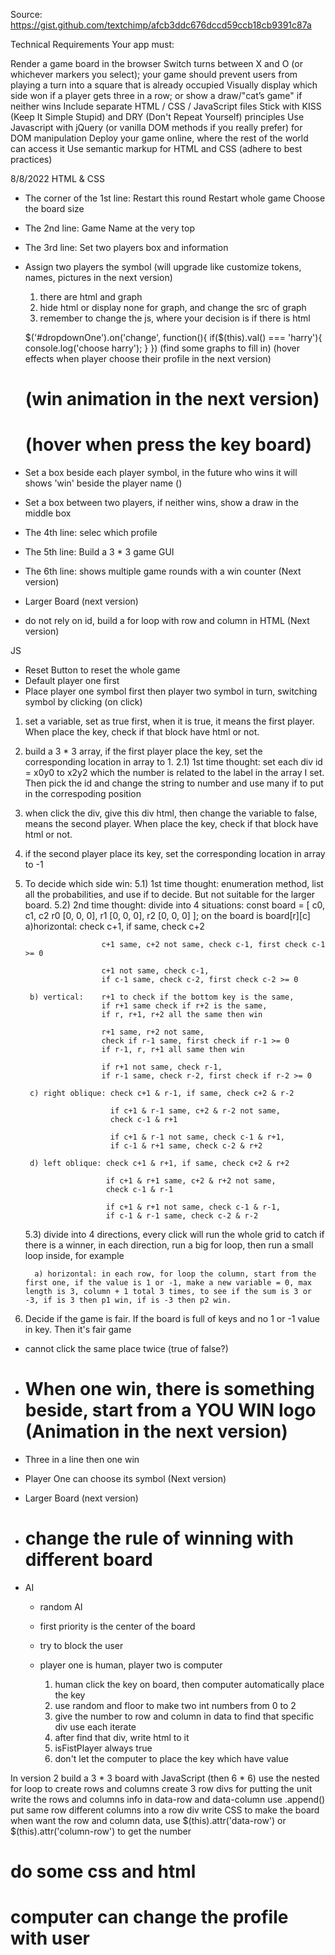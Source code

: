 Source:
https://gist.github.com/textchimp/afcb3ddc676dccd59ccb18cb9391c87a

Technical Requirements
Your app must:

Render a game board in the browser
Switch turns between X and O (or whichever markers you select); your game should prevent users from playing a turn into a square that is already occupied
Visually display which side won if a player gets three in a row; or show a draw/"cat’s game" if neither wins
Include separate HTML / CSS / JavaScript files
Stick with KISS (Keep It Simple Stupid) and DRY (Don't Repeat Yourself) principles
Use Javascript with jQuery (or vanilla DOM methods if you really prefer) for DOM manipulation
Deploy your game online, where the rest of the world can access it
Use semantic markup for HTML and CSS (adhere to best practices)


8/8/2022
HTML & CSS
* The corner of the 1st line: 
    Restart this round
    Restart whole game
    Choose the board size
* The 2nd line: Game Name at the very top
* The 3rd line: Set two players box and information
* Assign two players the symbol 
    (will upgrade like customize tokens, names, pictures in the next version) 
    1. there are html and graph
    2. hide html or display none for graph, and change the src of graph
    3. remember to change the js, where your decision is if there is html

    $('#dropdownOne').on('change', function(){
    if($(this).val() === 'harry'){
        console.log('choose harry');
    }
})
   (find some graphs to fill in)
   (hover effects when player choose their profile in the next version)
   # (win animation in the next version)
   # (hover when press the key board)
* Set a box beside each player symbol, in the future who wins it will shows 'win' beside the player name ()
* Set a box between two players, if neither wins, show a draw in the middle box
* The 4th line: selec which profile
* The 5th line: Build a 3 * 3 game GUI
* The 6th line: shows multiple game rounds with a win counter (Next version)
* Larger Board (next version)
* do not rely on id, build a for loop with row and column in HTML (Next version)

JS
* Reset Button to reset the whole game
* Default player one first
* Place player one symbol first then player two symbol in turn, switching symbol by clicking (on click)
1. set a variable, set as true first, when it is true, it means the first player.
    When place the key, check if that block have html or not.
2. build a 3 * 3 array, if the first player place the key, set the corresponding location in array to 1.
    2.1) 1st time thought: set each div id = x0y0 to x2y2 which the number is related to the label in the array I set. Then pick the id and change the string to number and use many if to put in the correspoding position
3. when click the div, give this div html, then change the variable to false, means the second player.
    When place the key, check if that block have html or not.
4. if the second player place its key, set the corresponding location in array to -1
5. To decide which side win:
    5.1) 1st time thought: enumeration method, list all the probabilities, and use if to decide. But not suitable for the larger board.
    5.2) 2nd time thought: divide into 4 situations:
    const board = [
                    c0, c1, c2
                r0  [0,  0,  0],
                r1  [0,  0,  0],
                r2  [0,  0,  0]
    ];
        on the board is board[r][c]
        a)horizontal:  check c+1, if same, check c+2

                        c+1 same, c+2 not same, check c-1, first check c-1 >= 0

                        c+1 not same, check c-1,
                        if c-1 same, check c-2, first check c-2 >= 0 
        
        b) vertical:    r+1 to check if the bottom key is the same,
                        if r+1 same check if r+2 is the same,
                        if r, r+1, r+2 all the same then win

                        r+1 same, r+2 not same,
                        check if r-1 same, first check if r-1 >= 0
                        if r-1, r, r+1 all same then win

                        if r+1 not same, check r-1,
                        if r-1 same, check r-2, first check if r-2 >= 0

        c) right oblique: check c+1 & r-1, if same, check c+2 & r-2
                          
                          if c+1 & r-1 same, c+2 & r-2 not same,
                          check c-1 & r+1

                          if c+1 & r-1 not same, check c-1 & r+1,
                          if c-1 & r+1 same, check c-2 & r+2

        d) left oblique: check c+1 & r+1, if same, check c+2 & r+2

                         if c+1 & r+1 same, c+2 & r+2 not same,
                         check c-1 & r-1

                         if c+1 & r+1 not same, check c-1 & r-1,
                         if c-1 & r-1 same, check c-2 & r-2

    5.3) divide into 4 directions,
         every click will run the whole grid to catch if there is a winner,
         in each direction, run a big for loop, then run a small loop inside, for example

         a) horizontal: in each row, for loop the column, start from the first one, if the value is 1 or -1, make a new variable = 0, max length is 3, column + 1 total 3 times, to see if the sum is 3 or -3, if is 3 then p1 win, if is -3 then p2 win.
                    
6. Decide if the game is fair.
   If the board is full of keys and no 1 or -1 value in key. Then it's fair game


* cannot click the same place twice (true of false?)

* # When one win, there is something beside, start from a YOU WIN logo (Animation in the next version)
* Three in a line then one win
* Player One can choose its symbol (Next version)
* Larger Board (next version)
* # change the rule of winning with different board
* AI
    * random AI
    * first priority is the center of the board
    * try to block the user

    * player one is human, player two is computer
        1. human click the key on board, then computer automatically place the key
        2. use random and floor to make two int numbers from 0 to 2 
        3. give the number to row and column in data to find that specific div use each iterate
        4. after find that div, write html to it 
        5. isFistPlayer always true
        6. don't let the computer to place the key which have value


In version 2
build a 3 * 3 board with JavaScript (then 6 * 6)
use the nested for loop to create rows and columns
create 3 row divs for putting the unit
write the rows and columns info in data-row and data-column use .append()
put same row different columns into a row div
write CSS to make the board
when want the row and column data, 
use $(this).attr('data-row') or $(this).attr('column-row') to get the number

# do some css and html
# computer can change the profile with user








